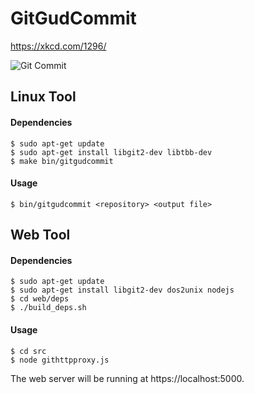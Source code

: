 GitGudCommit
===

https://xkcd.com/1296/


![Git Commit](https://imgs.xkcd.com/comics/git_commit.png "Git Commit")

Linux Tool
---

#### Dependencies

```
$ sudo apt-get update
$ sudo apt-get install libgit2-dev libtbb-dev
$ make bin/gitgudcommit
```

#### Usage

```
$ bin/gitgudcommit <repository> <output file>
```

Web Tool
---

#### Dependencies

```
$ sudo apt-get update
$ sudo apt-get install libgit2-dev dos2unix nodejs
$ cd web/deps
$ ./build_deps.sh
```

#### Usage

```
$ cd src
$ node githttpproxy.js
```

The web server will be running at https://localhost:5000.